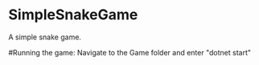 # SimpleSnakeGame
A simple snake game.

#Running the game:
Navigate to the Game folder and enter "dotnet start"

